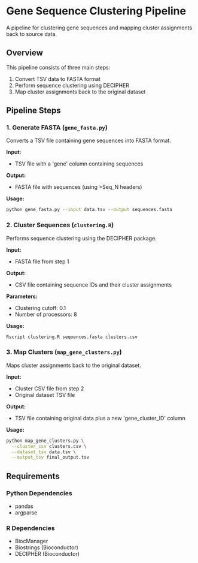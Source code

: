 # Gene Sequence Clustering Pipeline

A pipeline for clustering gene sequences and mapping cluster assignments back to source data.

## Overview

This pipeline consists of three main steps:
1. Convert TSV data to FASTA format
2. Perform sequence clustering using DECIPHER
3. Map cluster assignments back to the original dataset

## Pipeline Steps

### 1. Generate FASTA (`gene_fasta.py`)

Converts a TSV file containing gene sequences into FASTA format.

**Input:** 
- TSV file with a 'gene' column containing sequences

**Output:** 
- FASTA file with sequences (using >Seq_N headers)

**Usage:**
```bash
python gene_fasta.py --input data.tsv --output sequences.fasta
```

### 2. Cluster Sequences (`clustering.R`)

Performs sequence clustering using the DECIPHER package.

**Input:** 
- FASTA file from step 1

**Output:** 
- CSV file containing sequence IDs and their cluster assignments

**Parameters:**
- Clustering cutoff: 0.1
- Number of processors: 8

**Usage:**
```bash
Rscript clustering.R sequences.fasta clusters.csv
```

### 3. Map Clusters (`map_gene_clusters.py`)

Maps cluster assignments back to the original dataset.

**Input:**
- Cluster CSV file from step 2
- Original dataset TSV file

**Output:**
- TSV file containing original data plus a new 'gene_cluster_ID' column

**Usage:**
```bash
python map_gene_clusters.py \
  --cluster_csv clusters.csv \
  --dataset_tsv data.tsv \
  --output_tsv final_output.tsv

```

## Requirements

### Python Dependencies
- pandas
- argparse

### R Dependencies
- BiocManager
- Biostrings (Bioconductor)
- DECIPHER (Bioconductor)
